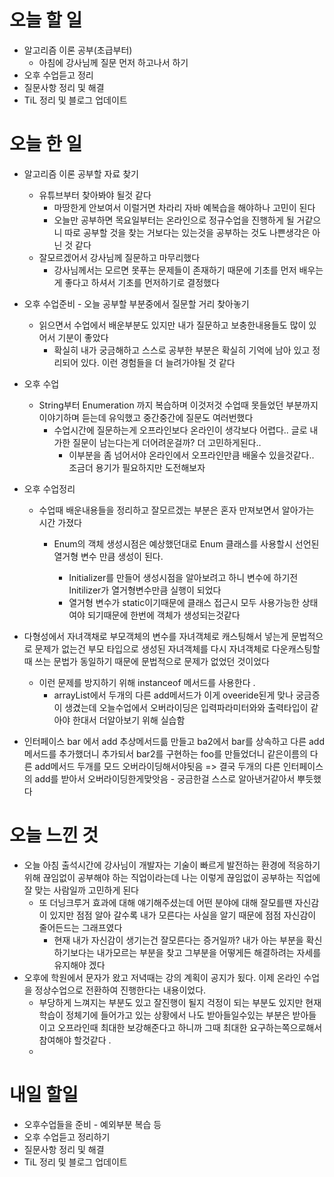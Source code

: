# 오늘 할 일

- 알고리즘 이론 공부(초급부터)
  - 아침에 강사님께 질문 먼저 하고나서 하기
- 오후 수업듣고 정리
- 질문사항 정리 및 해결
- TiL 정리 및 블로그 업데이트



# 오늘 한 일

- 알고리즘 이론 공부할 자료 찾기
  - 유튜브부터 찾아봐야 될것 같다
    - 마땅한게 안보여서 이럴거면 차라리 자바 예복습을 해야하나 고민이 된다
    - 오늘만 공부하면 목요일부터는 온라인으로 정규수업을 진행하게 될 거같으니 따로 공부할 것을 찾는 거보다는 있는것을 공부하는 것도 나쁜생각은 아닌 것 같다
  - 잘모르겠어서 강사님께 질문하고 마무리했다
    - 강사님께서는 모르면 못푸는 문제들이 존재하기 때문에 기초를 먼저 배우는게 좋다고 하셔서 기초를 먼저하기로 결정했다
  
- 오후 수업준비 - 오늘 공부할 부분중에서 질문할 거리 찾아놓기
  - 읽으면서 수업에서 배운부분도 있지만 내가 질문하고 보충한내용들도 많이 있어서 기분이 좋았다
    - 확실히 내가 궁금해하고 스스로 공부한 부분은 확실히 기억에 남아 있고 정리되어 있다. 이런 경험들을 더 늘려가야될 것 같다
  
- 오후 수업

  - String부터 Enumeration 까지 복습하며 이것저것 수업때 못들었던 부분까지 이야기하며 듣는데 유익했고 중간중간에 질문도 여러번했다
    - 수업시간에 질문하는게 오프라인보다 온라인이 생각보다 어렵다.. 글로 내가한 질문이 남는다는게 더어려운걸까? 더 고민하게된다..
      - 이부분을 좀 넘어서야 온라인에서 오프라인만큼 배울수 있을것같다.. 조금더 용기가 필요하지만 도전해보자

- 오후 수업정리

  - 수업때 배운내용들을 정리하고 잘모르겠는 부분은 혼자 만져보면서 알아가는 시간 가졌다

    - Enum의 객체 생성시점은 예상했던대로 Enum 클래스를 사용할시 선언된 열거형 변수 만큼 생성이 된다. 

      - Initializer를 만들어 생성시점을 알아보려고 하니 변수에 하기전 Initilizer가 열거형변수만큼 실행이 되었다
      - 열거형 변수가 static이기때문에 클래스 접근시 모두 사용가능한 상태여야 되기때문에 한번에 객체가 생성되는것같다
- 다형성에서 자녀객채로 부모객체의 변수를 자녀객체로 캐스팅해서 넣는게 문법적으로 문제가 없는건 부모 타입으로 생성된 자녀객체를 다시 자녀객체로 다운캐스팅할때 쓰는 문법가 동일하기 때문에 문법적으로 문제가 없었던 것이었다
    
  - 이런 문제를 방지하기 위해 instanceof 메서드를 사용한다 .
    - arrayList에서 두개의 다른 add메서드가 이게 oveeride된게 맞나 궁금증이 생겼는데 오늘수업에서 오버라이딩은 입력파라미터와와 출력타입이 같아야 한대서 더알아보기 위해 실습함
- 인터페이스 bar 에서 add 추상메서드륾 만들고 ba2에서 bar를 상속하고 다른 add메서드를 추가했더니 추가되서  bar2를 구현하는 foo를 만들었더니 같은이름의 다른 add메서드 두개를 모드 오버라이딩해서야됫음 => 결국 두개의 다른 인터페이스의 add를 받아서 오버라이딩한게맞앗음
        - 궁금한걸 스스로 알아낸거같아서 뿌듯했다

# 오늘 느낀 것

-   오늘 아침 출석시간에 강사님이 개발자는 기술이 빠르게 발전하는 환경에 적응하기 위해 끊임없이 공부해야 하는 직업이라는데 나는 이렇게 끊임없이 공부하는 직업에 잘 맞는 사람일까 고민하게 된다
    -   또 더닝크루거 효과에 대해 얘기해주셨는데 어떤 분야에 대해 잘모를땐 자신감이 있지만 점점 알아 갈수록 내가 모른다는 사실을 알기 때문에 점점 자신감이 줄어든드는 그래프였다
        -   현재 내가 자신감이 생기는건 잘모른다는 증거일까? 내가 아는 부분을 확신하기보다는 내가모르는 부분을 찾고 그부분을 어떻게든 해결하려는 자세를 유지해야 겠다
-   오후에 학원에서 문자가 왔고 저녁때는 강의 계획이 공지가 됬다. 이제 온라인 수업을 정상수업으로 전환하여 진행한다는 내용이었다. 
    -   부당하게 느껴지는 부분도 있고 잘진행이 될지 걱정이 되는 부분도 있지만 현재 학습이 정체기에 들어가고 있는 상황에서 나도 받아들일수있는 부분은 받아들이고 오프라인때 최대한 보강해준다고 하니까 그때 최대한 요구하는쪽으로해서 참여해야 할것같다 .
    -   

# 내일 할일

- 오후수업들을 준비 - 예외부분 복습 등
- 오후 수업듣고 정리하기
- 질문사항 정리 및 해결
- TiL 정리 및 블로그 업데이트



